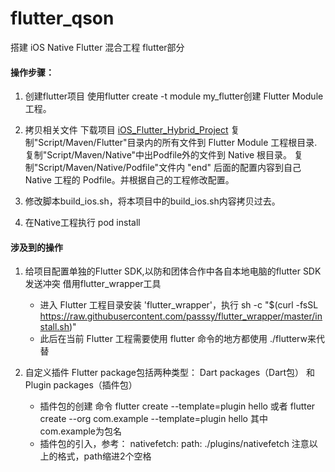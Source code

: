 # flutter_qson
搭建 iOS Native Flutter 混合工程 flutter部分

#### 操作步骤：
1. 创建flutter项目
   使用flutter create -t module my_flutter创建 Flutter Module 工程。
   
2. 拷贝相关文件
   下载项目 [iOS_Flutter_Hybrid_Project](https://github.com/CaffreySun/iOS_Flutter_Hybrid_Project)
   复制"Script/Maven/Flutter"目录内的所有文件到 Flutter Module 工程根目录.
   复制"Script/Maven/Native"中出Podfile外的文件到 Native 根目录。
   复制"Script/Maven/Native/Podfile"文件内 "end" 后面的配置内容到自己 Native 工程的 Podfile。并根据自己的工程修改配置。
   
3. 修改脚本build_ios.sh，将本项目中的build_ios.sh内容拷贝过去。
   
4. 在Native工程执行 pod install

#### 涉及到的操作
1. 给项目配置单独的Flutter SDK,以防和团体合作中各自本地电脑的flutter SDK发送冲突
   借用flutter_wrapper工具
      * 进入 Flutter 工程目录安装 'flutter_wrapper'，执行 sh -c "$(curl -fsSL https://raw.githubusercontent.com/passsy/flutter_wrapper/master/install.sh)"
      * 此后在当前 Flutter 工程需要使用 flutter 命令的地方都使用 ./flutterw来代替

2. 自定义插件
   Flutter package包括两种类型： Dart packages（Dart包）  和 Plugin packages（插件包）
   * 插件包的创建
   命令 flutter create --template=plugin hello 
   或者  flutter create --org com.example  --template=plugin hello 其中  com.example为包名
   * 插件包的引入，参考：
   nativefetch:
     path: ./plugins/nativefetch 
   注意以上的格式，path缩进2个空格
